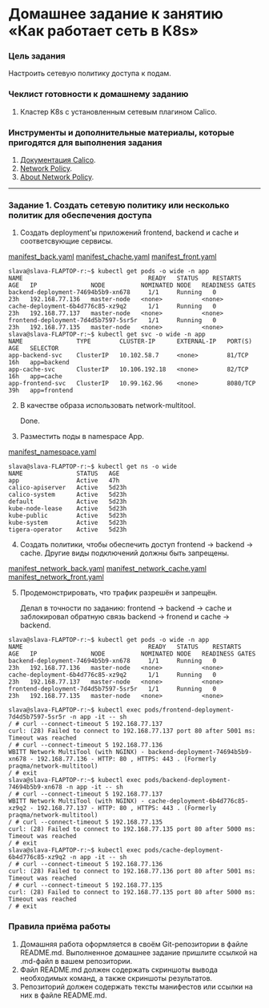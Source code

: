 # Домашнее задание к занятию «Как работает сеть в K8s»

### Цель задания

Настроить сетевую политику доступа к подам.

### Чеклист готовности к домашнему заданию

1. Кластер K8s с установленным сетевым плагином Calico.

### Инструменты и дополнительные материалы, которые пригодятся для выполнения задания

1. [Документация Calico](https://www.tigera.io/project-calico/).
2. [Network Policy](https://kubernetes.io/docs/concepts/services-networking/network-policies/).
3. [About Network Policy](https://docs.projectcalico.org/about/about-network-policy).

-----

### Задание 1. Создать сетевую политику или несколько политик для обеспечения доступа

1. Создать deployment'ы приложений frontend, backend и cache и соответсвующие сервисы.

[manifest_back.yaml](manifest_back.yaml)
[manifest_chache.yaml](manifest_chache.yaml)
[manifest_front.yaml](manifest_front.yaml)

```commandline
slava@slava-FLAPTOP-r:~$ kubectl get pods -o wide -n app
NAME                                   READY   STATUS    RESTARTS   AGE   IP               NODE          NOMINATED NODE   READINESS GATES
backend-deployment-74694b5b9-xn678     1/1     Running   0          23h   192.168.77.136   master-node   <none>           <none>
cache-deployment-6b4d776c85-xz9q2      1/1     Running   0          23h   192.168.77.137   master-node   <none>           <none>
frontend-deployment-7d4d5b7597-5sr5r   1/1     Running   0          23h   192.168.77.135   master-node   <none>           <none>
slava@slava-FLAPTOP-r:~$ kubectl get svc -o wide -n app
NAME               TYPE        CLUSTER-IP      EXTERNAL-IP   PORT(S)    AGE   SELECTOR
app-backend-svc    ClusterIP   10.102.58.7     <none>        81/TCP     16h   app=backend
app-cache-svc      ClusterIP   10.106.192.18   <none>        82/TCP     16h   app=cache
app-frontend-svc   ClusterIP   10.99.162.96    <none>        8080/TCP   39h   app=frontend

```

2. В качестве образа использовать network-multitool.

    Done.

3. Разместить поды в namespace App.

[manifest_namespace.yaml](manifest_namespace.yaml)
```commandline
slava@slava-FLAPTOP-r:~$ kubectl get ns -o wide
NAME               STATUS   AGE
app                Active   47h
calico-apiserver   Active   5d23h
calico-system      Active   5d23h
default            Active   5d23h
kube-node-lease    Active   5d23h
kube-public        Active   5d23h
kube-system        Active   5d23h
tigera-operator    Active   5d23h
```

4. Создать политики, чтобы обеспечить доступ frontend -> backend -> cache. Другие виды подключений должны быть запрещены.

[manifest_network_back.yaml](manifest_network_back.yaml)
[manifest_network_cache.yaml](manifest_network_cache.yaml)
[manifest_network_front.yaml](manifest_network_front.yaml)

5. Продемонстрировать, что трафик разрешён и запрещён.

   Делал в точности по заданию: frontend -> backend -> cache и заблокировал обратную связь backend -> fronend и cache -> backend.

```commandline
slava@slava-FLAPTOP-r:~$ kubectl get pods -o wide -n app
NAME                                   READY   STATUS    RESTARTS   AGE   IP               NODE          NOMINATED NODE   READINESS GATES
backend-deployment-74694b5b9-xn678     1/1     Running   0          23h   192.168.77.136   master-node   <none>           <none>
cache-deployment-6b4d776c85-xz9q2      1/1     Running   0          23h   192.168.77.137   master-node   <none>           <none>
frontend-deployment-7d4d5b7597-5sr5r   1/1     Running   0          23h   192.168.77.135   master-node   <none>           <none>

slava@slava-FLAPTOP-r:~$ kubectl exec pods/frontend-deployment-7d4d5b7597-5sr5r -n app -it -- sh
/ # curl --connect-timeout 5 192.168.77.137
curl: (28) Failed to connect to 192.168.77.137 port 80 after 5001 ms: Timeout was reached
/ # curl --connect-timeout 5 192.168.77.136
WBITT Network MultiTool (with NGINX) - backend-deployment-74694b5b9-xn678 - 192.168.77.136 - HTTP: 80 , HTTPS: 443 . (Formerly praqma/network-multitool)
/ # exit
slava@slava-FLAPTOP-r:~$ kubectl exec pods/backend-deployment-74694b5b9-xn678 -n app -it -- sh
/ # curl --connect-timeout 5 192.168.77.137
WBITT Network MultiTool (with NGINX) - cache-deployment-6b4d776c85-xz9q2 - 192.168.77.137 - HTTP: 80 , HTTPS: 443 . (Formerly praqma/network-multitool)
/ # curl --connect-timeout 5 192.168.77.135
curl: (28) Failed to connect to 192.168.77.135 port 80 after 5000 ms: Timeout was reached
/ # exit
slava@slava-FLAPTOP-r:~$ kubectl exec pods/cache-deployment-6b4d776c85-xz9q2 -n app -it -- sh
/ # curl --connect-timeout 5 192.168.77.136
curl: (28) Failed to connect to 192.168.77.136 port 80 after 5001 ms: Timeout was reached
/ # curl --connect-timeout 5 192.168.77.135
curl: (28) Failed to connect to 192.168.77.135 port 80 after 5000 ms: Timeout was reached
/ # exit
```

### Правила приёма работы

1. Домашняя работа оформляется в своём Git-репозитории в файле README.md. Выполненное домашнее задание пришлите ссылкой на .md-файл в вашем репозитории.
2. Файл README.md должен содержать скриншоты вывода необходимых команд, а также скриншоты результатов.
3. Репозиторий должен содержать тексты манифестов или ссылки на них в файле README.md.
